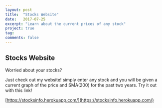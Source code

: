 ```yaml
---
layout: post
title:  "Stocks Website"
date:   2017-07-25
excerpt: "Learn about the current prices of any stock"
project: true
tag:
comments: false
---
```


## Stocks Website ##
Worried about your stocks?

Just check out my website! simply enter any stock and you will be given a current graph of the price and SMA(200) for the past two years. Try it out with this link!

[https://stocksinfo.herokuapp.com/](https://stocksinfo.herokuapp.com/)
